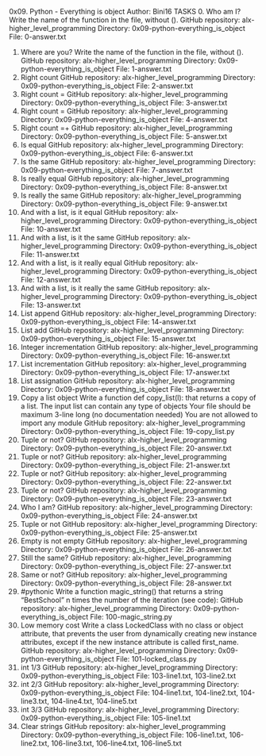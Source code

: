 0x09. Python - Everything is object
Author: Bini16
TASKS
0. Who am I?
Write the name of the function in the file, without ().
GitHub repository: alx-higher_level_programming
Directory: 0x09-python-everything_is_object
File: 0-answer.txt
1. Where are you?
Write the name of the function in the file, without ().
GitHub repository: alx-higher_level_programming
Directory: 0x09-python-everything_is_object
File: 1-answer.txt
2. Right count
GitHub repository: alx-higher_level_programming
Directory: 0x09-python-everything_is_object
File: 2-answer.txt
3. Right count =
GitHub repository: alx-higher_level_programming
Directory: 0x09-python-everything_is_object
File: 3-answer.txt
4. Right count =
GitHub repository: alx-higher_level_programming
Directory: 0x09-python-everything_is_object
File: 4-answer.txt
5. Right count =+
GitHub repository: alx-higher_level_programming
Directory: 0x09-python-everything_is_object
File: 5-answer.txt
6. Is equal
GitHub repository: alx-higher_level_programming
Directory: 0x09-python-everything_is_object
File: 6-answer.txt
7. Is the same
GitHub repository: alx-higher_level_programming
Directory: 0x09-python-everything_is_object
File: 7-answer.txt
8. Is really equal
GitHub repository: alx-higher_level_programming
Directory: 0x09-python-everything_is_object
File: 8-answer.txt
9. Is really the same
GitHub repository: alx-higher_level_programming
Directory: 0x09-python-everything_is_object
File: 9-answer.txt
10. And with a list, is it equal
GitHub repository: alx-higher_level_programming
Directory: 0x09-python-everything_is_object
File: 10-answer.txt
11. And with a list, is it the same
GitHub repository: alx-higher_level_programming
Directory: 0x09-python-everything_is_object
File: 11-answer.txt
12. And with a list, is it really equal
GitHub repository: alx-higher_level_programming
Directory: 0x09-python-everything_is_object
File: 12-answer.txt
13. And with a list, is it really the same
GitHub repository: alx-higher_level_programming
Directory: 0x09-python-everything_is_object
File: 13-answer.txt
14. List append
GitHub repository: alx-higher_level_programming
Directory: 0x09-python-everything_is_object
File: 14-answer.txt
15. List add
GitHub repository: alx-higher_level_programming
Directory: 0x09-python-everything_is_object
File: 15-answer.txt
16. Integer incrementation
GitHub repository: alx-higher_level_programming
Directory: 0x09-python-everything_is_object
File: 16-answer.txt
17. List incrementation
GitHub repository: alx-higher_level_programming
Directory: 0x09-python-everything_is_object
File: 17-answer.txt
18. List assignation
GitHub repository: alx-higher_level_programming
Directory: 0x09-python-everything_is_object
File: 18-answer.txt
19. Copy a list object
Write a function def copy_list(l): that returns a copy of a list.
The input list can contain any type of objects
Your file should be maximum 3-line long (no documentation needed)
You are not allowed to import any module
GitHub repository: alx-higher_level_programming
Directory: 0x09-python-everything_is_object
File: 19-copy_list.py
20. Tuple or not?
GitHub repository: alx-higher_level_programming
Directory: 0x09-python-everything_is_object
File: 20-answer.txt
21. Tuple or not?
GitHub repository: alx-higher_level_programming
Directory: 0x09-python-everything_is_object
File: 21-answer.txt
22. Tuple or not?
GitHub repository: alx-higher_level_programming
Directory: 0x09-python-everything_is_object
File: 22-answer.txt
23. Tuple or not?
GitHub repository: alx-higher_level_programming
Directory: 0x09-python-everything_is_object
File: 23-answer.txt
24. Who I am?
GitHub repository: alx-higher_level_programming
Directory: 0x09-python-everything_is_object
File: 24-answer.txt
25. Tuple or not
GitHub repository: alx-higher_level_programming
Directory: 0x09-python-everything_is_object
File: 25-answer.txt
26. Empty is not empty
GitHub repository: alx-higher_level_programming
Directory: 0x09-python-everything_is_object
File: 26-answer.txt
27. Still the same?
GitHub repository: alx-higher_level_programming
Directory: 0x09-python-everything_is_object
File: 27-answer.txt
28. Same or not?
GitHub repository: alx-higher_level_programming
Directory: 0x09-python-everything_is_object
File: 28-answer.txt
29. #pythonic
Write a function magic_string() that returns a string “BestSchool” n times the number of the iteration (see code):
GitHub repository: alx-higher_level_programming
Directory: 0x09-python-everything_is_object
File: 100-magic_string.py
30. Low memory cost
Write a class LockedClass with no class or object attribute, that prevents the user from dynamically creating new instance attributes, except if the new instance attribute is called first_name.
GitHub repository: alx-higher_level_programming
Directory: 0x09-python-everything_is_object
File: 101-locked_class.py
31. int 1/3
GitHub repository: alx-higher_level_programming
Directory: 0x09-python-everything_is_object
File: 103-line1.txt, 103-line2.txt
32. int 2/3
GitHub repository: alx-higher_level_programming
Directory: 0x09-python-everything_is_object
File: 104-line1.txt, 104-line2.txt, 104-line3.txt, 104-line4.txt, 104-line5.txt
33. int 3/3
GitHub repository: alx-higher_level_programming
Directory: 0x09-python-everything_is_object
File: 105-line1.txt
34. Clear strings
GitHub repository: alx-higher_level_programming
Directory: 0x09-python-everything_is_object
File: 106-line1.txt, 106-line2.txt, 106-line3.txt, 106-line4.txt, 106-line5.txt
